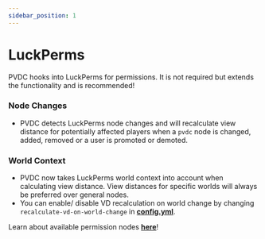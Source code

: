 ```yaml
---
sidebar_position: 1
---
```


# LuckPerms

PVDC hooks into LuckPerms for permissions. It is not required but extends the functionality and is recommended!

### Node Changes
- PVDC detects LuckPerms node changes and will recalculate view distance for potentially affected players when a `pvdc` node is changed, added, removed or a user is promoted or demoted.

### World Context
- PVDC now takes LuckPerms world context into account when calculating view distance. View distances for specific worlds will always be preferred over general nodes.
- You can enable/ disable VD recalculation on world change by changing `recalculate-vd-on-world-change` in **[config.yml](../pvdc/config/config.yml.md)**.

Learn about available permission nodes **[here](../usage/permissions.md)**!